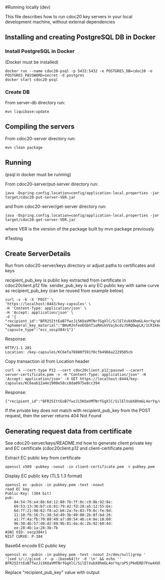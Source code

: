 #Running locally (dev)

This file describes how to run cdoc20 key servers in your local development machine, without external dependencies

## Installing and creating PostgreSQL DB in Docker

### Install PostgreSQL in Docker
(Docker must be installed)
```
docker run --name cdoc20-psql -p 5432:5432 -e POSTGRES_DB=cdoc20 -e POSTGRES_PASSWORD=secret -d postgres
docker start cdoc20-psql
```

### Create DB
From server-db directory run:
```
mvn liquibase:update
```

## Compiling the servers
From cdoc20-server directory run:
```
mvn clean package
```

## Running
(psql in docker must be running)

From cdoc20-server/put-server directory run:
```
java -Dspring.config.location=config/application-local.properties -jar target/cdoc20-put-server-VER.jar
```

and from cdoc20-server/get-server directory run:
```
java -Dspring.config.location=config/application-local.properties -jar target/cdoc20-get-server-VER.jar
```

where VER is the version of the package built by mvn package previously.


#Testing
## Create ServerDetails
Run from cdoc20-server/keys directory or adjust paths to certificates and keys

recipient_pub_key is public key extracted from certificate in cdoc20client.p12 file.
sender_pub_key is any EC public key with same curve as recipient_pub_key (can be reused from example below)
```
curl -v -k -X 'POST' \
'https://localhost:8443/key-capsules' \
-H 'Content-Type: application/json' \
-H 'Accept: application/json' \
-d '{
"recipient_id":"BFR25IttEoB7fwzJi5KOaVMTNrfGgXlC/SilElVubX8hmGL4orYq/oP5jP6dERD7Fnw4XUk7SQgrj70moX9K+3CISafQVEvEjhhgljBLV9jSiZuB2twrkmBN7ihLGig7ew==",
"ephemeral_key_material":"BHvMJnfeeEGbhTieRHskVVajbcdzJ5RQDwpLK/1CR1k6o8sZpaWFBUnA/vPhFyZFL8IS3fVQPYFnRQuMqRWXRgy5WmvAZb2/pBMDb5P68aAIHYn9PGeGTFnmwg13vGskew==",
"capsule_type":"ecc_secp384r1"}'
```
Response:
```
HTTP/1.1 201 
Location: /key-capsules/KC6efa76980f591f0cfb4966a2229505cb
```

Copy transaction id from Location header

```
curl -k --cert-type P12 --cert cdoc20client.p12:passwd --cacert server-certificate.pem -v -H "Content-Type: application/json" -H 'Accept: application/json' -X GET https://localhost:8444/key-capsules/KC6eab12a4e1900e58cc8da0975e8cc394
```
Response:
```
{"recipient_id":"BFR25IttEoB7fwzJi5KOaVMTNrfGgXlC/SilElVubX8hmGL4orYq/oP5jP6dERD7Fnw4XUk7SQgrj70moX9K+3CISafQVEvEjhhgljBLV9jSiZuB2twrkmBN7ihLGig7ew==","ephemeral_key_material":"BHvMJnfeeEGbhTieRHskVVajbcdzJ5RQDwpLK/1CR1k6o8sZpaWFBUnA/vPhFyZFL8IS3fVQPYFnRQuMqRWXRgy5WmvAZb2/pBMDb5P68aAIHYn9PGeGTFnmwg13vGskew==","capsule_type":"ecc_secp384r1"}
```

If the private key does not match with recipient_pub_key from the POST request, then the server returns 404 Not Found

## Generating request data from certificate

See cdoc20-server/keys/README.md how to generate client private key and EC certificate (cdoc20client.p12 and client-certificate.pem)

Extract EC public key from certificate
```
openssl x509 -pubkey -noout -in client-certificate.pem  > pubkey.pem
```

Display EC public key (TLS 1.3 format)
```
openssl ec -pubin -in pubkey.pem -text -noout
read EC key
Public-Key: (384 bit)
pub:
    04:54:76:e4:8b:6d:12:80:7b:7f:0c:c9:8b:92:8e:
    69:53:13:36:b7:c6:81:79:42:fd:28:a5:12:55:6e:
    6d:7f:21:98:62:f8:a2:b6:2a:fe:83:f9:8c:fe:9d:
    11:10:fb:16:7c:38:5d:49:3b:49:08:2b:8f:bd:26:
    a1:7f:4a:fb:70:88:49:a7:d0:54:4b:c4:8e:18:60:
    96:30:4b:57:d8:d2:89:9b:81:da:dc:2b:92:60:4d:
    ee:28:4b:1a:28:3b:7b
ASN1 OID: secp384r1
NIST CURVE: P-384
```

Base64 encode EC public key
```
openssl ec -pubin -in pubkey.pem -text -noout 2>/dev/null|grep '    '|sed s/://g|xxd -r -p -|base64|tr -d '\n' && echo ''
BFR25IttEoB7fwzJi5KOaVMTNrfGgXlC/SilElVubX8hmGL4orYq/oP5jP6dERD7Fnw4XUk7SQgrj70moX9K+3CISafQVEvEjhhgljBLV9jSiZuB2twrkmBN7ihLGig7ew==
```

Replace "recipient_pub_key" value with output

